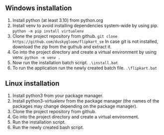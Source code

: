 ## Windows installation

1. Install python (at least 3.10) from python.org
2. Install venv to avoid installing dependencies system-wide by using pip.
```python -m pip install virtualenv```
3. Clone the project repository from github.
```git clone https://github.com/duskygloom/flipkart_se```
In case git is not installed, download the zip from the guthub and extract it.
4. Go into the project directory and create a virtual environment by using venv.
```python -m venv .```
5. Now run the installation batch script.
```.\install.bat```
6. To run the application run the newly created batch file.
```.\flipkart.bat```


## Linux installation

1. Install python3 from your package manager.
2. Install python3-virtualenv from the package manager (the names of the packages may change depending on the package manager).
3. Clone the project repository from github.
4. Go into the project directory and create a virtual environment.
5. Run the installation script.
6. Run the newly created bash script.